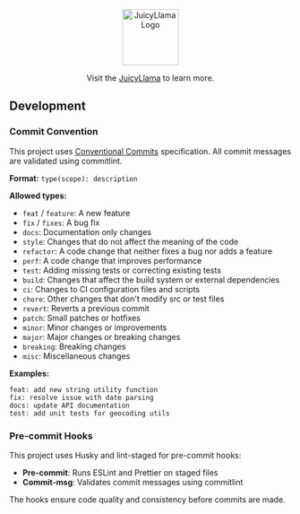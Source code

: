 <div align="center">
  <a href="https://juicyllama.com/" target="_blank">
    <img src="https://juicyllama.com/assets/images/icon.png" width="100" alt="JuicyLlama Logo" />
  </a>

Visit the [JuicyLlama](https://juicyllama.com) to learn more.
</div>

## Development

### Commit Convention

This project uses [Conventional Commits](https://www.conventionalcommits.org/) specification. All commit messages are validated using commitlint.

**Format:** `type(scope): description`

**Allowed types:**
- `feat` / `feature`: A new feature
- `fix` / `fixes`: A bug fix
- `docs`: Documentation only changes
- `style`: Changes that do not affect the meaning of the code
- `refactor`: A code change that neither fixes a bug nor adds a feature
- `perf`: A code change that improves performance
- `test`: Adding missing tests or correcting existing tests
- `build`: Changes that affect the build system or external dependencies
- `ci`: Changes to CI configuration files and scripts
- `chore`: Other changes that don't modify src or test files
- `revert`: Reverts a previous commit
- `patch`: Small patches or hotfixes
- `minor`: Minor changes or improvements
- `major`: Major changes or breaking changes
- `breaking`: Breaking changes
- `misc`: Miscellaneous changes

**Examples:**
```
feat: add new string utility function
fix: resolve issue with date parsing
docs: update API documentation
test: add unit tests for geocoding utils
```

### Pre-commit Hooks

This project uses Husky and lint-staged for pre-commit hooks:
- **Pre-commit**: Runs ESLint and Prettier on staged files
- **Commit-msg**: Validates commit messages using commitlint

The hooks ensure code quality and consistency before commits are made.

